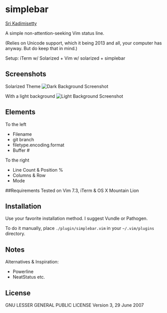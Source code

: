# simplebar

[Sri Kadimisetty](http://sri.io)


A simple non-attention-seeking Vim status line.


(Relies on Unicode support, which it being 2013 and all, your computer has
anyway. But do keep that in mind.)


Setup: iTerm w/ Solarized + Vim w/ solarized + simplebar 


## Screenshots
Solarized Theme
![Dark Background Screenshot](https://raw.github.com/kadimisetty/vim-simplebar/master/doc/source/dark3.png)

With a light background
![Light Background Screenshot](https://raw.github.com/kadimisetty/vim-simplebar/master/doc/source/light3.png)


## Elements
To the left
* Filename 
* git branch
* filetype.encoding.format
* Buffer #

To the right
* Line Count & Position %
* Columns & Row 
* Mode


##Requirements
Tested on Vim 7.3, iTerm & OS X Mountain Lion


## Installation
Use your favorite installation method. I suggest Vundle or Pathogen.

To do it manually, place `./plugin/simplebar.vim` in your `~/.vim/plugins` directory.


## Notes
Alternatives & Inspiration:
* Powerline
* NeatStatus etc.


## License
GNU LESSER GENERAL PUBLIC LICENSE
Version 3, 29 June 2007
